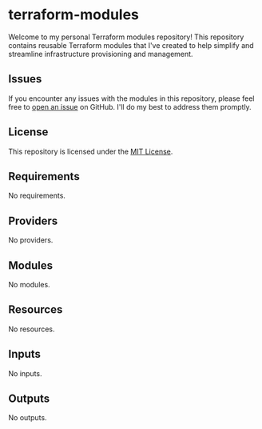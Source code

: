 # terraform-modules

Welcome to my personal Terraform modules repository! This repository contains reusable Terraform modules that I've created to help simplify and streamline infrastructure provisioning and management.

<!--
## Modules
### Module 1: [Module_Name_1](module_1/README.md)

Description: Brief description of what this module does.

Usage: Instructions on how to use this module in your Terraform configurations.

### Module 2: [Module_Name_2](module_2/README.md)

Description: Brief description of what this module does.

Usage: Instructions on how to use this module in your Terraform configurations.
-->
## Issues

If you encounter any issues with the modules in this repository, please feel free to [open an issue](https://github.com/your-username/your-repository/issues) on GitHub. I'll do my best to address them promptly.

## License

This repository is licensed under the [MIT License](LICENSE).

<!-- BEGIN_TF_DOCS -->
## Requirements

No requirements.

## Providers

No providers.

## Modules

No modules.

## Resources

No resources.

## Inputs

No inputs.

## Outputs

No outputs.
<!-- END_TF_DOCS -->
